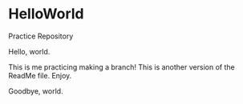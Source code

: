 # HelloWorld
Practice Repository

Hello, world.

This is me practicing making a branch!  This is another version of the ReadMe file. Enjoy.

Goodbye, world.
